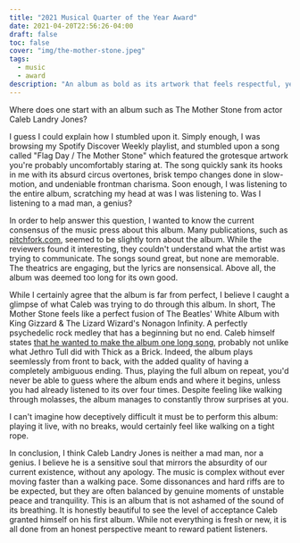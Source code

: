```yaml
---
title: "2021 Musical Quarter of the Year Award"
date: 2021-04-20T22:56:26-04:00
draft: false
toc: false
cover: "img/the-mother-stone.jpeg"
tags:
  - music
  - award
description: "An album as bold as its artwork that feels respectful, yet unapologetic; The Mother Stone nabs the 'Quarter of the Year Musical Album' award from felixleger.com."
---
```


Where does one start with an album such as The Mother Stone from actor Caleb Landry Jones?

I guess I could explain how I stumbled upon it. Simply enough, I was browsing my Spotify Discover Weekly
playlist, and stumbled upon a song called "Flag Day / The Mother Stone" which featured the grotesque artwork
you're probably uncomfortably staring at. The song quickly sank its hooks in me with its absurd circus
overtones, brisk tempo changes done in slow-motion, and undeniable frontman charisma. Soon enough, I was
listening to the entire album, scratching my head at was I was listening to. Was I listening to a mad man, a
genius?


In order to help answer this question, I wanted to know the current consensus of the music press about this
album. Many publications, such as
[pitchfork.com](https://pitchfork.com/reviews/albums/caleb-landry-jones-the-mother-stone/), seemed to be
slightly torn about the album. While the reviewers found it interesting, they couldn't understand what the
artist was trying to communicate. The songs sound great, but none are memorable. The theatrics are engaging,
but the lyrics are nonsensical. Above all, the album was deemed too long for its own good.


While I certainly agree that the album is far from perfect, I believe I caught a glimpse of what Caleb was
trying to do through this album. In short, The Mother Stone feels like a perfect fusion of The Beatles' White
Album with King Gizzard & The Lizard Wizard's Nonagon Infinity. A perfectly psychedelic rock medley that has a
beginning but no end. Caleb himself states [that he wanted to make the album one long
song](https://www.insidehook.com/article/music/caleb-landry-jones-mother-stone-interview), probably not unlike
what Jethro Tull did with Thick as a Brick. Indeed, the album plays seemlessly from front to back, with the
added quality of having a completely ambiguous ending. Thus, playing the full album on repeat, you'd never be
able to guess where the album ends and where it begins, unless you had already listened to its over four
times. Despite feeling like walking through molasses, the album manages to constantly throw surprises at you. 

I can't imagine how deceptively difficult it must be to perform this album: playing it live, with no breaks,
would certainly feel like walking on a tight rope.



In conclusion, I think Caleb Landry Jones is neither a mad man, nor a genius. I believe he is a sensitive soul
that mirrors the absurdity of our current existence, without any apology. The music is complex without ever
moving faster than a walking pace. Some dissonances and hard riffs are to be expected, but they are often
balanced by genuine moments of unstable peace and tranquility. This is an album that is not ashamed of the sound
of its breathing. It is honestly beautiful to see the level of acceptance Caleb granted himself on his first
album. While not everything is fresh or new, it is all done from an honest perspective meant to reward patient
listeners.
